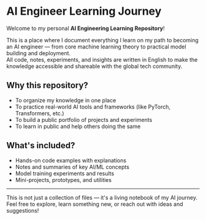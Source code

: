 # AI Engineer Learning Journey

Welcome to my personal **AI Engineering Learning Repository**!

This is a place where I document everything I learn on my path to becoming an AI engineer — from core machine learning theory to practical model building and deployment.  
All code, notes, experiments, and insights are written in English to make the knowledge accessible and shareable with the global tech community.

## Why this repository?

- To organize my knowledge in one place
- To practice real-world AI tools and frameworks (like PyTorch, Transformers, etc.)
- To build a public portfolio of projects and experiments
- To learn in public and help others doing the same

## What's included?

- Hands-on code examples with explanations
- Notes and summaries of key AI/ML concepts
- Model training experiments and results
- Mini-projects, prototypes, and utilities

---

This is not just a collection of files — it's a living notebook of my AI journey.  
Feel free to explore, learn something new, or reach out with ideas and suggestions!
